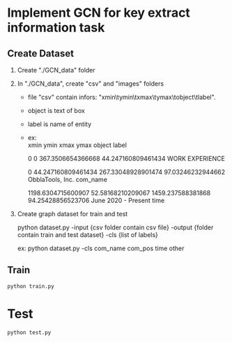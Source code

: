 # Implement GCN for key extract information task

## Create Dataset

1. Create "./GCN_data" folder

2. In "./GCN_data", create "csv" and "images" folders
    - file "csv" contain infors: "xmin\tymin\txmax\tymax\tobject\tlabel".
    - object is text of box
    - label is name of entity
    - ex:   
        xmin    ymin    xmax    ymax    object  label
        
        0   0   367.3506654366668   44.247160809461434  WORK EXPERIENCE 
        
        0   44.247160809461434  267.33048928901474  97.03246232944662   ObblaTools, Inc.    com_name
        
        1198.6304715600907  52.58168210209067   1459.237588381868   94.25428856523706   June 2020 - Present time

3. Create graph dataset for train and test

    python dataset.py -input {csv folder contain csv file} -output {folder contain train and test dataset} -cls {list of labels} 

    ex:
        python dataset.py -cls com_name com_pos time other

## Train
    python train.py 

# Test
    python test.py
